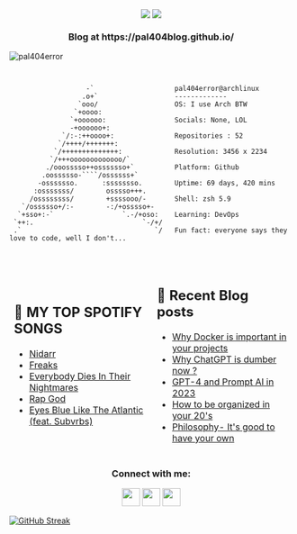 <p align="center"> <img src="https://user-images.githubusercontent.com/82200759/226940917-8d981faf-288e-4cf3-b52b-6bc55d45f026.gif" align="center">
<img src="https://readme-typing-svg.demolab.com?font=Fira+Code&weight=700&size=40&pause=1000&color=2783F7&background=000000&center=true&vCenter=true&width=500&height=60&lines=Hey+there;I'm+Pal" align= "CENTER">
<h3 align="center">Blog at https://pal404blog.github.io/</h3>
<img src="https://komarev.com/ghpvc/?username=pal404error&label=Profile%20views&color=0e75b6&style=flat" alt="pal404error" /> </p>

```


                   -`                    pal404error@archlinux 
                  .o+`                   ------------- 
                 `ooo/                   OS: I use Arch BTW
                `+oooo:                  
               `+oooooo:                 Socials: None, LOL
               -+oooooo+:                
             `/:-:++oooo+:               Repositories : 52
            `/++++/+++++++:               
           `/++++++++++++++:             Resolution: 3456 x 2234 
          `/+++ooooooooooooo/`            
         ./ooosssso++osssssso+`          Platform: Github  
        .oossssso-````/ossssss+`          
       -osssssso.      :ssssssso.        Uptime: 69 days, 420 mins  
      :osssssss/        osssso+++.        
     /ossssssss/        +ssssooo/-       Shell: zsh 5.9
   `/ossssso+/:-        -:/+osssso+-      
  `+sso+:-`                 `.-/+oso:    Learning: DevOps
 `++:.                           `-/+/   
 .`                                 `/   Fun fact: everyone says they love to code, well I don't...
                                                                 
                                                                 
```


<table width="auto" >
<thead>
  <tr>
    <td border="0px" width="auto" >
      <h2> 🎵  MY TOP SPOTIFY SONGS </h2>

<!-- SPOTIFY:START -->
- [Nidarr](https://open.spotify.com/track/1KSfUcxcdYJsdaPsbpmPRD)
- [Freaks](https://open.spotify.com/track/7EkWXAI1wn8Ii883ecd9xr)
- [Everybody Dies In Their Nightmares](https://open.spotify.com/track/3GVkPk8mqxz0itaAriG1L7)
- [Rap God](https://open.spotify.com/track/6or1bKJiZ06IlK0vFvY75k)
- [Eyes Blue Like The Atlantic &lpar;feat. Subvrbs&rpar;](https://open.spotify.com/track/0qUcpOOna3kkrwfqky85e1)
<!-- SPOTIFY:END -->
</td>
    <td>
      <h2> 📝 Recent Blog posts </h2>

<!-- BLOG:START -->
- [Why Docker is important in your projects](https://pal404blog.github.io/Why-Docker-is-important-in-your-projects)
- [Why ChatGPT is dumber now ?](https://pal404blog.github.io/Why-ChatGPT-is-dumber-now)
- [GPT-4 and Prompt AI in 2023](https://pal404blog.github.io/GPT-4-and-Prompt-AI-in-2023)
- [How to be organized in your 20&#39;s](https://pal404blog.github.io/how-to-be-organized)
- [Philosophy- It&#39;s good to have your own](https://pal404blog.github.io/create-philosophy)
<!-- BLOG:END --></td>
  </tr>
</thead>
</table>


<h3 align="center">Connect with me:</h3>
<p align="center" width="auto" height="auto">
<a href="https://instagram.com/pal404error" target="blank"><img height="32" width="32" src="https://simpleicons.org/icons/instagram.svg" /></a> <a href="https://medium.com/@pal404error" target="blank">
<img height="32" width="32" src="https://simpleicons.org/icons/medium.svg" /></a>
<a href="https://www.linkedin.com/in/pal404error/" target="blank">
<img height="32" width="32" src="https://simpleicons.org/icons/linkedin.svg" /></a>



[![GitHub Streak](https://streak-stats.demolab.com/?user=pal404error&theme=neon)](https://git.io/streak-stats)
</p>

<!--START_SECTION:readme-info-->
<!--END_SECTION:readme-info-->
